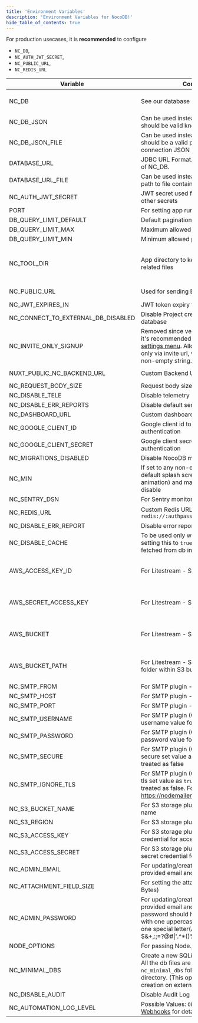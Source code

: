 ```yaml
---
title: 'Environment Variables'
description: 'Environment Variables for NocoDB!'
hide_table_of_contents: true
---
```


For production usecases, it is **recommended** to configure 
- `NC_DB`, 
- `NC_AUTH_JWT_SECRET`, 
- `NC_PUBLIC_URL`, 
- `NC_REDIS_URL`

| Variable | Comments                                                                                                                                                                                                                                        | If absent |
|---|-------------------------------------------------------------------------------------------------------------------------------------------------------------------------------------------------------------------------------------------------|---|
| NC_DB | See our database URLs                                                                                                                                                                                                                           | A local SQLite will be created in root folder if `NC_DB` is not provided |
| NC_DB_JSON | Can be used instead of `NC_DB` and value should be valid knex connection JSON                                                                                                                                                                   |  |
| NC_DB_JSON_FILE | Can be used instead of `NC_DB` and value should be a valid path to knex connection JSON                                                                                                                                                         |  |
| DATABASE_URL | JDBC URL Format. Can be used instead of NC_DB.                                                                                                                                                                                                  |  |
| DATABASE_URL_FILE | Can be used instead of DATABASE_URL: path to file containing JDBC URL Format.                                                                                                                                                                   |  |
| NC_AUTH_JWT_SECRET | JWT secret used for auth and storing other secrets                                                                                                                                                                                              | A random secret will be generated |
| PORT | For setting app running port                                                                                                                                                                                                                    | `8080` |
| DB_QUERY_LIMIT_DEFAULT | Default pagination limit                                                                                                                                                                                                                        | 25 |
| DB_QUERY_LIMIT_MAX | Maximum allowed pagination limit                                                                                                                                                                                                                | 1000 |
| DB_QUERY_LIMIT_MIN | Minimum allowed pagination limit                                                                                                                                                                                                                | 1 |
| NC_TOOL_DIR | App directory to keep metadata and app related files                                                                                                                                                                                            | Defaults to current working directory. In docker maps to `/usr/app/data/` for mounting volume. |
| NC_PUBLIC_URL | Used for sending Email invitations                                                                                                                                                                                                              | Best guess from http request params |
| NC_JWT_EXPIRES_IN | JWT token expiry time                                                                                                                                                                                                                           | `10h` |
| NC_CONNECT_TO_EXTERNAL_DB_DISABLED | Disable Project creation with external database                                                                                                                                                                                                 |  |
| NC_INVITE_ONLY_SIGNUP | Removed since version 0.99.0 and now it's recommended to use [super admin settings menu](/0.109.7/setup-and-usages/account-settings#enable--disable-signup).   Allow users to signup only via invite url, value should be any non-empty string. |  |
| NUXT_PUBLIC_NC_BACKEND_URL | Custom Backend URL                                                                                                                                                                                                                              | ``http://localhost:8080`` will be used |
| NC_REQUEST_BODY_SIZE | Request body size [limit](https://expressjs.com/en/resources/middleware/body-parser.html#limit)                                                                                                                                                 | `1048576` |
| NC_DISABLE_TELE | Disable telemetry                                                                                                                                                                                                                               |  |
| NC_DISABLE_ERR_REPORTS | Disable default sentry error reporting                                                                                                                                                                                                          |  |
| NC_DASHBOARD_URL | Custom dashboard url path                                                                                                                                                                                                                       | `/dashboard` |
| NC_GOOGLE_CLIENT_ID | Google client id to enable google authentication                                                                                                                                                                                                |  |
| NC_GOOGLE_CLIENT_SECRET | Google client secret to enable google authentication                                                                                                                                                                                            |  |
| NC_MIGRATIONS_DISABLED | Disable NocoDB migration                                                                                                                                                                                                                        |  |
| NC_MIN | If set to any non-empty string the default splash screen(initial welcome animation) and matrix screensaver will disable                                                                                                                         |  |
| NC_SENTRY_DSN | For Sentry monitoring                                                                                                                                                                                                                           |  |
| NC_REDIS_URL | Custom Redis URL. Example: `redis://:authpassword@127.0.0.1:6380/4`                                                                                                                                                                             | Meta data will be stored in memory |
| NC_DISABLE_ERR_REPORT | Disable error reporting                                                                                                                                                                                                                         |  |
| NC_DISABLE_CACHE | To be used only while debugging. On setting this to `true` - meta data be fetched from db instead of redis/cache.                                                                                                                               | `false` |
| AWS_ACCESS_KEY_ID | For Litestream - S3 access key id                                                                                                                                                                                                               | If Litestream is configured and `NC_DB` is not present. SQLite gets backed up to S3 |
| AWS_SECRET_ACCESS_KEY | For Litestream - S3 secret access key                                                                                                                                                                                                           | If Litestream is configured and `NC_DB` is not present. SQLite gets backed up to S3 |
| AWS_BUCKET | For Litestream - S3 bucket                                                                                                                                                                                                                      | If Litestream is configured and `NC_DB` is not present. SQLite gets backed up to S3 |
| AWS_BUCKET_PATH | For Litestream - S3 bucket path (like folder within S3 bucket)                                                                                                                                                                                  | If Litestream is configured and `NC_DB` is not present. SQLite gets backed up to S3 |
| NC_SMTP_FROM | For SMTP plugin - Email sender address                                                                                                                                                                                                          |  |
| NC_SMTP_HOST | For SMTP plugin - SMTP host value                                                                                                                                                                                                               |  |
| NC_SMTP_PORT | For SMTP plugin - SMTP port value                                                                                                                                                                                                               |  |
| NC_SMTP_USERNAME | For SMTP plugin (Optional) - SMTP username value for authentication                                                                                                                                                                             |  |
| NC_SMTP_PASSWORD | For SMTP plugin (Optional) - SMTP password value for authentication                                                                                                                                                                             |  |
| NC_SMTP_SECURE | For SMTP plugin (Optional) - To enable secure set value as `true` any other value treated as false                                                                                                                                              |  |
| NC_SMTP_IGNORE_TLS | For SMTP plugin (Optional) - To ignore tls set value as `true` any other value treated as false. For more info visit https://nodemailer.com/smtp/                                                                                               |  |
| NC_S3_BUCKET_NAME | For S3 storage plugin - AWS S3 bucket name                                                                                                                                                                                                      |  |
| NC_S3_REGION | For S3 storage plugin - AWS S3 region                                                                                                                                                                                                           |  |
| NC_S3_ACCESS_KEY | For S3 storage plugin - AWS access key credential for accessing resource                                                                                                                                                                        |  |
| NC_S3_ACCESS_SECRET | For S3 storage plugin - AWS access secret credential for accessing resource                                                                                                                                                                     |  |
| NC_ADMIN_EMAIL | For updating/creating super admin with provided email and password                                                                                                                                                                              |  |
| NC_ATTACHMENT_FIELD_SIZE | For setting the attachment field size(in Bytes)                                                                                                                                                                                                 | Defaults to 20MB |
| NC_ADMIN_PASSWORD | For updating/creating super admin with provided email and password. Your password should have at least 8 letters with one uppercase, one number and one special letter(Allowed special chars $&+,:;=?@#\|'.^*()%!_-" )                          |  |
| NODE_OPTIONS | For passing Node.js [options](https://nodejs.org/api/cli.html#node_optionsoptions) to instance                                                                                                                                                  |  |
| NC_MINIMAL_DBS | Create a new SQLite file for each project. All the db files are stored in `nc_minimal_dbs` folder in current working directory. (This option restricts project creation on external sources)                                                    |  |
| NC_DISABLE_AUDIT | Disable Audit Log                                                                                                                                                                                                                               | `false` |
| NC_AUTOMATION_LOG_LEVEL | Possible Values: `OFF`, `ERROR`, `ALL`. See [Webhooks](/0.109.7/developer-resources/webhooks#call-log) for details.                                                                                                                             | `OFF` |
